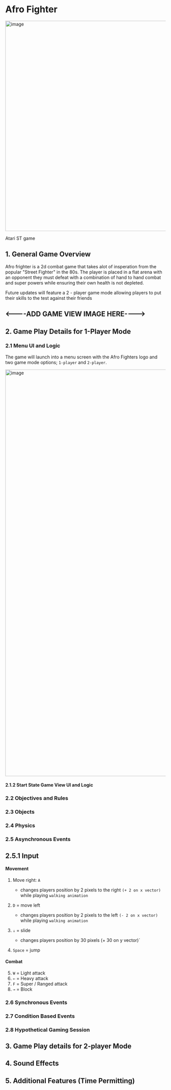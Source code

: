 # Afro Fighter
<img width="661" alt="image" src="https://user-images.githubusercontent.com/104709648/212534347-650c2086-21f9-4969-817d-ceba8d2ad440.png">

Atari ST game 
## 1. General Game Overview

Afro frighter is a 2d combat game that takes alot of insperation from the popular "Street Fighter" in the 80s. The player is placed in a flat arena with an opponent they must defeat with a combination of hand to hand combat and super powers while ensuring their own health is not depleted. 

Future updates will feature a 2 - player game mode allowing players to put their skills to the test against their friends

## <----ADD GAME VIEW IMAGE HERE---->


## 2. Game Play Details for 1-Player Mode

### 2.1 Menu UI and Logic

The game will launch into a menu screen with the Afro Fighters logo and two game mode options; `1-player` and `2-player`.

<img width="1278" alt="image" src="https://user-images.githubusercontent.com/104709648/212534147-c337e600-f758-4e38-99d8-041f3ae5bbfe.png">

#### 2.1.2 Start State Game View UI and Logic

### 2.2 Objectives and Rules

### 2.3 Objects

### 2.4 Physics

### 2.5 Asynchronous Events

## 2.5.1  Input

#### Movement

1. Move right: `A`
   - changes players position by 2 pixels to the right `(+ 2 on x vector)` while playing         `walking animation` 
   
2. `D`       = move left
   - changes players position by 2 pixels to the left `(- 2 on x vector)` while playing    `walking animation`
   
3. `↓`       = slide
   - changes players position by 30 pixels (+ 30 on y vector)`
   
4. `Space`   = jump

#### Combat

5. `W`       = Light attack
6. `←`       = Heavy attack
7. `F`       = Super / Ranged attack
8. `→`       = Block

### 2.6 Synchronous Events

### 2.7 Condition Based Events

### 2.8 Hypothetical Gaming Session

## 3. Game Play details for 2-player Mode

## 4. Sound Effects

## 5. Additional Features (Time Permitting)



